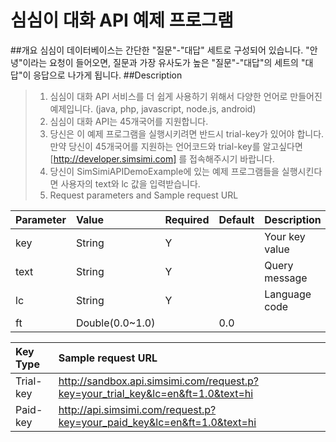 심심이 대화 API 예제 프로그램
===============
##개요
심심이 데이터베이스는 간단한 "질문"-"대답" 세트로 구성되어 있습니다.
"안녕"이라는 요청이 들어오면, 질문과 가장 유사도가 높은 "질문"-"대답"의 세트의 "대답"이 응답으로 나가게 됩니다.
##Description
>1. 심심이 대화 API 서비스를 더 쉽게 사용하기 위해서 다양한 언어로 만들어진 예제입니다.
  (java, php, javascript, node.js, android)
>2. 심심이 대화 API는 45개국어를 지원합니다.
>3. 당신은 이 예제 프로그램을 실행시키려면 반드시 trial-key가 있어야 합니다.
만약 당신이 45개국어를 지원하는 언어코드와 trial-key를 알고싶다면 [http://developer.simsimi.com] 를 접속해주시기 바랍니다.
>4. 당신이 SimSimiAPIDemoExample에 있는 예제 프로그램들을 실행시킨다면 사용자의 text와 lc 값을 입력받습니다.  
>5. Request parameters and Sample request URL

|Parameter |Value            |Required |Default |Description      |
|:---------|:-------------   |:--------|:-------|:-----------     |
|key       |String           |Y        |        |Your key value   |
|text      |String           |Y        |        |Query message    |
|lc        |String           |Y        |        |Language code    |
|ft        |Double(0.0~1.0)  |         |0.0     |                 |

|Key Type        |Sample request URL                                                                    |
|:-------------- |:----------------------------------------------------------------------------------   |
|Trial-key       |http://sandbox.api.simsimi.com/request.p?key=your_trial_key&lc=en&ft=1.0&text=hi      |
|Paid-key        |http://api.simsimi.com/request.p?key=your_paid_key&lc=en&ft=1.0&text=hi               |
